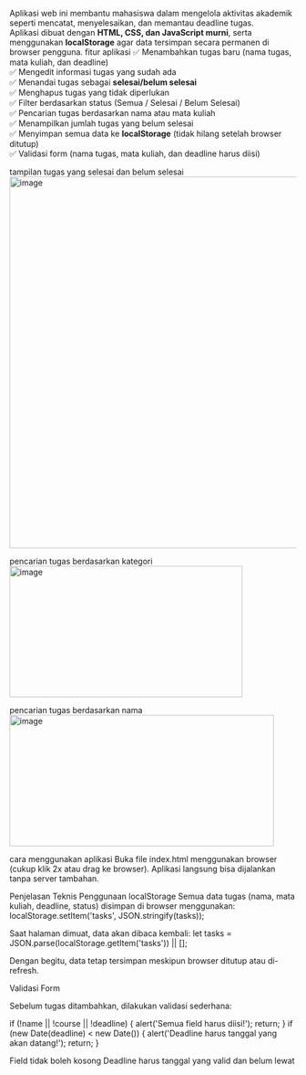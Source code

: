 Aplikasi web ini membantu mahasiswa dalam mengelola aktivitas akademik seperti mencatat, menyelesaikan, dan memantau deadline tugas.  
Aplikasi dibuat dengan **HTML, CSS, dan JavaScript murni**, serta menggunakan **localStorage** agar data tersimpan secara permanen di browser pengguna.
fitur aplikasi
✅ Menambahkan tugas baru (nama tugas, mata kuliah, dan deadline)  
✅ Mengedit informasi tugas yang sudah ada  
✅ Menandai tugas sebagai **selesai/belum selesai**  
✅ Menghapus tugas yang tidak diperlukan  
✅ Filter berdasarkan status (Semua / Selesai / Belum Selesai)  
✅ Pencarian tugas berdasarkan nama atau mata kuliah  
✅ Menampilkan jumlah tugas yang belum selesai  
✅ Menyimpan semua data ke **localStorage** (tidak hilang setelah browser ditutup)  
✅ Validasi form (nama tugas, mata kuliah, dan deadline harus diisi)

tampilan tugas yang selesai dan belum selesai
<img width="525" height="651" alt="image" src="https://github.com/user-attachments/assets/8a65fb64-d623-4846-91e8-c69e8b75b7d5" />

pencarian tugas berdasarkan kategori
<img width="409" height="230" alt="image" src="https://github.com/user-attachments/assets/d5dce267-fd1c-434d-9898-25056b504866" />

pencarian tugas berdasarkan nama
<img width="464" height="230" alt="image" src="https://github.com/user-attachments/assets/a622919d-304d-4851-8d97-b208b7843ec6" />


cara menggunakan aplikasi
Buka file index.html menggunakan browser (cukup klik 2x atau drag ke browser).
Aplikasi langsung bisa dijalankan tanpa server tambahan.

Penjelasan Teknis
Penggunaan localStorage
Semua data tugas (nama, mata kuliah, deadline, status) disimpan di browser menggunakan:
localStorage.setItem('tasks', JSON.stringify(tasks));


Saat halaman dimuat, data akan dibaca kembali:
let tasks = JSON.parse(localStorage.getItem('tasks')) || [];

Dengan begitu, data tetap tersimpan meskipun browser ditutup atau di-refresh.

Validasi Form

Sebelum tugas ditambahkan, dilakukan validasi sederhana:

if (!name || !course || !deadline) {
  alert('Semua field harus diisi!');
  return;
}
if (new Date(deadline) < new Date()) {
  alert('Deadline harus tanggal yang akan datang!');
  return;
}

Field tidak boleh kosong
Deadline harus tanggal yang valid dan belum lewat
